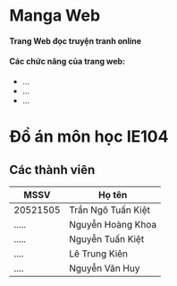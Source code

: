 # Manga Web
#### Trang Web đọc truyện tranh online
#### Các chức năng của trang web:
- ...
- ...
- ...
# Đồ án môn học IE104
## Các thành viên
| MSSV | Họ tên |
| --- | ----------- |
| 20521505| Trần Ngô Tuấn Kiệt |
| ..... | Nguyễn Hoàng Khoa |
| ..... | Nguyễn Tuấn Kiệt |
| .... | Lê Trung Kiên |
| .... | Nguyễn Văn Huy |
